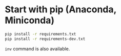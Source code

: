# Start with pip (Anaconda, Miniconda)

```sh
pip install -r requirements.txt
pip install -r requirements-dev.txt
```

`inv` command is also available.
